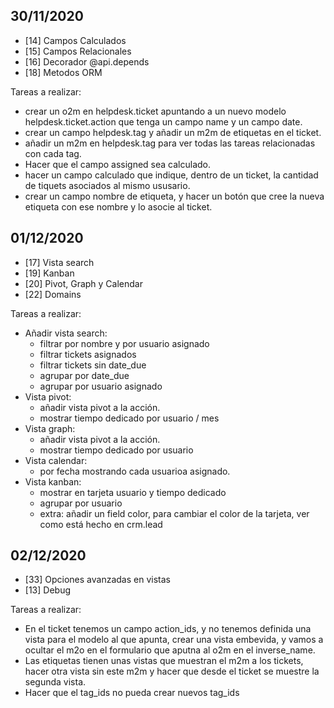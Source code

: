 ## 30/11/2020

- [14] Campos Calculados
- [15] Campos Relacionales
- [16] Decorador @api.depends
- [18] Metodos ORM

Tareas a realizar:
- crear un o2m en helpdesk.ticket apuntando a un nuevo modelo helpdesk.ticket.action que tenga un campo name y un campo date.
- crear un campo helpdesk.tag y añadir un m2m de etiquetas en el ticket.
- añadir un m2m en helpdesk.tag para ver todas las tareas relacionadas con cada tag.
- Hacer que el campo assigned sea calculado.
- hacer un campo calculado que indique, dentro de un ticket, la cantidad de tiquets asociados al mismo ususario.
- crear un campo nombre de etiqueta, y hacer un botón que cree la nueva etiqueta con ese nombre y lo asocie al ticket.

## 01/12/2020

- [17] Vista search
- [19] Kanban
- [20] Pivot, Graph y Calendar
- [22] Domains


Tareas a realizar:
- Añadir vista search:
  - filtrar por nombre y por usuario asignado
  - filtrar tickets asignados
  - filtrar tickets sin date_due
  - agrupar por date_due
  - agrupar por usuario asignado
- Vista pivot:
  - añadir vista pivot a la acción.
  - mostrar tiempo dedicado por usuario / mes
- Vista graph:
  - añadir vista pivot a la acción.
  - mostrar tiempo dedicado por usuario
- Vista calendar:
  - por fecha mostrando cada usuarioa asignado.
- Vista kanban:
  - mostrar en tarjeta usuario y tiempo dedicado
  - agrupar por usuario
  - extra: añadir un field color, para cambiar el color de la tarjeta, ver como está hecho en crm.lead

## 02/12/2020

- [33] Opciones avanzadas en vistas
- [13] Debug

Tareas a realizar:
- En el ticket tenemos un campo action_ids, y no tenemos definida una vista para el modelo al que apunta, crear una vista embevida, y vamos a ocultar el m2o en el formulario que aputna al o2m en el inverse_name.
- Las etiquetas tienen unas vistas que muestran el m2m a los tickets, hacer otra vista sin este m2m y hacer que desde el ticket se muestre la segunda vista.
- Hacer que el tag_ids no pueda crear nuevos tag_ids

